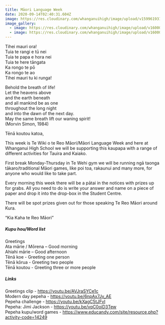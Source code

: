 ```yaml
---
title: Māori Language Week
date: 2020-09-14T02:40:31.604Z
image: https://res.cloudinary.com/whanganuihigh/image/upload/v1599619317/Events/Maori_week_14-20_sept_2020.jpg
image_gallery:
  - image: https://res.cloudinary.com/whanganuihigh/image/upload/v1600033826/Events/20200904102121_IMG_1525.jpg
  - image: https://res.cloudinary.com/whanganuihigh/image/upload/v1600033845/Events/20200904102238_IMG_1536.jpg
---
```

Tihei mauri ora!  
Tuia te rangi e tū nei  
Tuia te papa e hora nei  
Tuia te here tāngata  
Ka rongo te pō  
Ka rongo te ao  
Tihei mauri tu ki runga!

Behold the breath of life!   
Let the heavens above  
and the earth beneath  
and all mankind be as one  
throughout the long night  
and into the dawn of the next day.  
May the same breath lift our waning spirit!  
(Morvin Simon, 1984)


Tēnā koutou katoa,  

This week is Te Wiki o te Reo Māori/Māori Language Week and here at Whanganui High School we will be supporting this kaupapa with a range of different activities for Tauira and Kaiako.  

First break Monday-Thursday in Te Wehi gym we will be running ngā taonga tākaro/traditional Māori games, like poi toa, rakaunui and many more, for anyone who would like to take part.  

Every morning this week there will be a pātai in the notices with prizes up for grabs. All you need to do is write your answer and name on a piece of paper and drop it into the drop-box in the Student Centre.  

There will be spot prizes given out for those speaking Te Reo Māori around Kura.  

“Kia Kaha te Reo Māori”

##### Kupu hou/Word list

Greetings  
Ata mārie / Mōrena – Good morning  
Ahiahi mārie – Good afternoon  
Tēnā koe - Greeting one person   
Tēnā kōrua - Greeting two people   
Tēnā koutou - Greeting three or more people

##### Links  
Greetings clip - https://youtu.be/AVJraSYCe1c  
Modern day pepeha - https://youtu.be/6npAx7Jv_AE   
Pepeha challenge - https://youtu.be/kXagC5tJFvI   
Pepeha: Jimi Jackson - https://youtu.be/vqC0oiD3Tew  
Pepeha kupu/word games - https://www.educandy.com/site/resource.php?activity-code=14249

